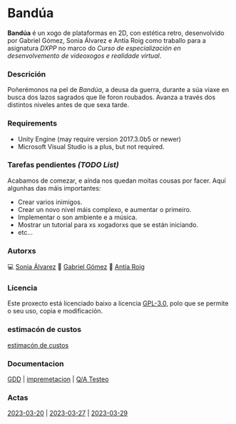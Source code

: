 # Bandúa

**Bandúa** é un xogo de plataformas en 2D, con estética retro, desenvolvido por Gabriel Gómez, Sonia Álvarez e Antía Roig como traballo para a asignatura *DXPP* no marco do *Curso de especialización en desenvolvemento de videoxogos e realidade virtual*.


### Descrición
Poñerémonos na pel de *Bandúa*, a deusa da guerra, durante a súa viaxe en busca dos lazos sagrados que lle foron roubados. Avanza a través dos distintos niveles antes de que sexa tarde.

### Requirements
+ Unity Engine (may require version 2017.3.0b5 or newer)
+ Microsoft Visual Studio is a plus, but not required.

### Tarefas pendientes *(TODO List)*
Acabamos de comezar, e aínda nos quedan moitas cousas por facer. Aquí algunhas das máis importantes:
+ Crear varios inimigos.
+ Crear un novo nivel máis complexo, e aumentar o primeiro.
+ Implementar o son ambiente e a música.
+ Mostrar un tutorial para xs xogadorxs que se están iniciando.
+ etc...

### Autorxs
💻 [Sonia Álvarez](https://github.com/SoniaPria)
📝 [Gabriel Gómez](https://github.com/Gommegab)
🎨 [Antía Roig](https://github.com/arieuger)

### Licencia
Este proxecto está licenciado baixo a licencia [GPL-3.0](https://github.com/Gommegab/Dxpp-2/blob/main/LICENSE), polo que se permite o seu uso, copia e modificación.

### estimacón de custos
 [estimacón de custos](https://github.com/SoniaPria/DXPP-2-Actas/blob/main/EstimacionCustos/EstimacionCustos.md)
 ### Documentacion
 [GDD](https://github.com/Gommegab/Dxpp-2/wiki/GDD) | 
[impremetacion](https://github.com/Gommegab/Dxpp-2/wiki/Implementaci%C3%B3n-del-juego) |
[ Q/A Testeo](https://github.com/Gommegab/Dxpp-2/wiki/Q-A-TESTEO)
### Actas
[2023-03-20](https://github.com/SoniaPria/DXPP-2-Actas/blob/main/actas/reunion-2023-03-20.md) |
[2023-03-27](https://github.com/SoniaPria/DXPP-2-Actas/blob/main/actas/reunion-2023-03-27.md) |
[2023-03-29](https://github.com/SoniaPria/DXPP-2-Actas/blob/main/actas/reunion-2023-03-29.md)
